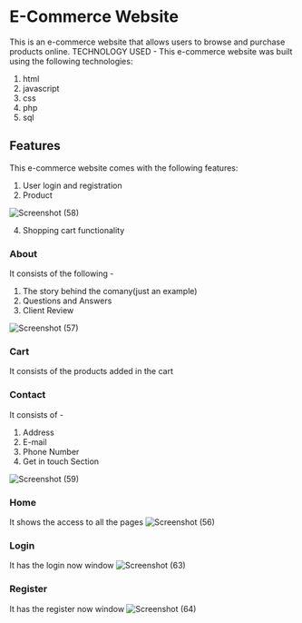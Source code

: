 # E-Commerce Website
This is an e-commerce website that allows users to browse and purchase products online.
TECHNOLOGY USED - 
This e-commerce website was built using the following technologies:
1. html
2. javascript
3. css
4. php
5. sql

## Features
This e-commerce website comes with the following features:
1. User login and registration
2. Product 

![Screenshot (58)](https://user-images.githubusercontent.com/112151926/222199081-29a0bb9a-1743-4e9a-b5c4-a163278ac249.png)

4. Shopping cart functionality


### About 
It consists of the following - 
1. The story behind the comany(just an example)
2. Questions and Answers
3. Client Review

![Screenshot (57)](https://user-images.githubusercontent.com/112151926/222198909-648e5536-f281-40df-9f03-4cf23510b2cd.png)


### Cart
It consists of the products added in the cart

### Contact
It consists of - 
1. Address
2. E-mail
3. Phone Number
4. Get in touch Section

![Screenshot (59)](https://user-images.githubusercontent.com/112151926/222199219-879736af-c689-4b12-93cb-62d9ac8a6571.png)


### Home
It shows the access to all the pages
![Screenshot (56)](https://user-images.githubusercontent.com/112151926/222198815-de9971e6-f170-45ae-b9bb-d348def712f5.png)


### Login
It has the login now window
![Screenshot (63)](https://user-images.githubusercontent.com/112151926/222199332-c75eb802-0190-4db7-a22f-eefa575a9b2e.png)


### Register
It has the register now window
![Screenshot (64)](https://user-images.githubusercontent.com/112151926/222199438-51893fff-7d5f-4f6c-a2c2-d8378880740a.png)


